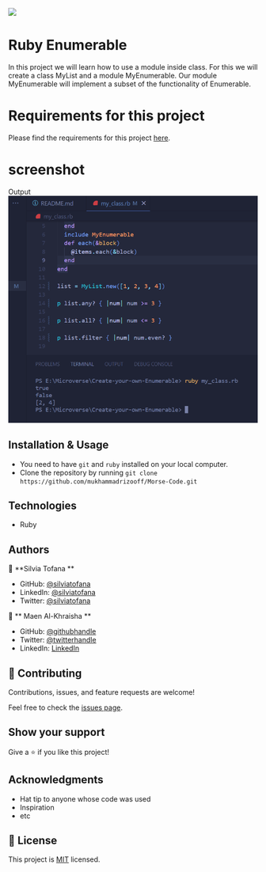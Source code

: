  

![](https://img.shields.io/badge/Microverse-blueviolet)

# Ruby Enumerable
In this project we will learn how to use a module inside class. For this we will create a class MyList and a module MyEnumerable. Our module MyEnumerable will implement a subset of the functionality of Enumerable.


# Requirements for this project

Please find the requirements for this project [here](https://github.com/microverseinc/curriculum-ruby/blob/main/simple-ruby/create_your_own_enumerable.md).

# screenshot 
Output
![Screenshot1](screenshot.png)

## Installation & Usage

- You need to have `git` and `ruby` installed on your local computer.
- Clone the repository by running `git clone https://github.com/mukhammadrizooff/Morse-Code.git`


## Technologies

- Ruby

## Authors

👤 **Silvia Tofana **

- GitHub: [@silviatofana](https://github.com/silviatofana)
- LinkedIn: [@silviatofana](www.linkedin.com/in/silvia-tofana-10b852186)
- Twitter: [@silviatofana](https://twitter.com/SilviaTofana)

👤 ** Maen Al-Khraisha **

- GitHub: [@githubhandle](https://github.com/maen1980)
- Twitter: [@twitterhandle](https://twitter.com/AlkhryshaM)
- LinkedIn: [LinkedIn](https://www.linkedin.com/in/ma-en-mohammad-303930100/)

## 🤝 Contributing

Contributions, issues, and feature requests are welcome!

Feel free to check the [issues page](../../issues/).

## Show your support

Give a ⭐️ if you like this project!

## Acknowledgments

- Hat tip to anyone whose code was used
- Inspiration
- etc

## 📝 License

This project is [MIT](./MIT.md) licensed.